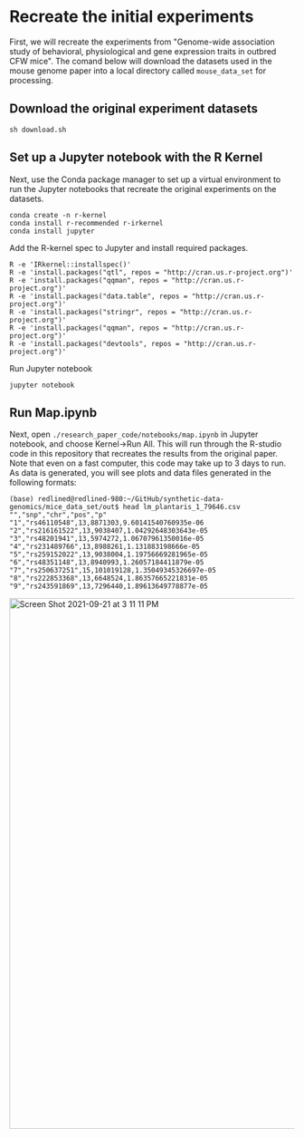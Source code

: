 # Recreate the initial experiments
First, we will recreate the experiments from "Genome-wide association study of behavioral, physiological and gene expression traits in outbred CFW mice". The comand below will download the datasets used in the mouse genome paper into a local directory called `mouse_data_set` for processing.

## Download the original experiment datasets
```
sh download.sh
```

## Set up a Jupyter notebook with the R Kernel
Next, use the Conda package manager to set up a virtual environment to run the Jupyter notebooks that recreate the original experiments on the datasets.

```
conda create -n r-kernel
conda install r-recommended r-irkernel
conda install jupyter
```

Add the R-kernel spec to Jupyter and install required packages.
```
R -e 'IRkernel::installspec()'
R -e 'install.packages("qtl", repos = "http://cran.us.r-project.org")'
R -e 'install.packages("qqman", repos = "http://cran.us.r-project.org")'
R -e 'install.packages("data.table", repos = "http://cran.us.r-project.org")'
R -e 'install.packages("stringr", repos = "http://cran.us.r-project.org")'
R -e 'install.packages("qqman", repos = "http://cran.us.r-project.org")'
R -e 'install.packages("devtools", repos = "http://cran.us.r-project.org")'
```

Run Jupyter notebook

```
jupyter notebook
```

## Run Map.ipynb
Next, open `./research_paper_code/notebooks/map.ipynb` in Jupyter notebook, and choose Kernel->Run All. This will run through the R-studio code in this repository that recreates the results from the original paper. Note that even on a fast computer, this code may take up to 3 days to run. As data is generated, you will see plots and data files generated in the following formats:

```
(base) redlined@redlined-980:~/GitHub/synthetic-data-genomics/mice_data_set/out$ head lm_plantaris_1_79646.csv
"","snp","chr","pos","p"
"1","rs46110548",13,8871303,9.60141540760935e-06
"2","rs216161522",13,9038407,1.04292648303643e-05
"3","rs48201941",13,5974272,1.06707961350016e-05
"4","rs231489766",13,8988261,1.131883198666e-05
"5","rs259152022",13,9038004,1.19756669281965e-05
"6","rs48351148",13,8940993,1.26057184411879e-05
"7","rs250637251",15,101019128,1.35049345326697e-05
"8","rs222853368",13,6648524,1.86357665221831e-05
"9","rs243591869",13,7296440,1.89613649778877e-05
```

<img width="937" alt="Screen Shot 2021-09-21 at 3 11 11 PM" src="https://user-images.githubusercontent.com/6510818/134256551-933caf10-4b7e-4228-a32a-4cd75953985a.png">


